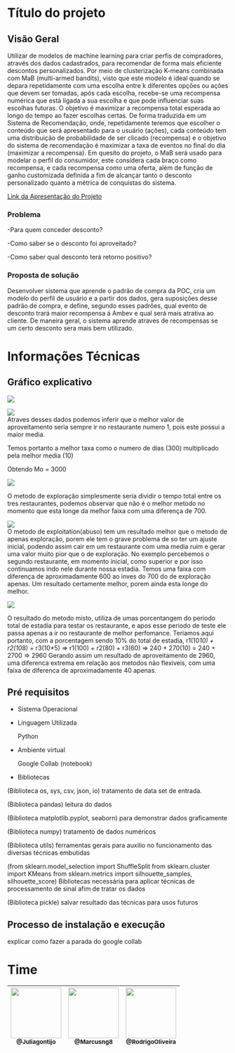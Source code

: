 # Título do projeto  
## Visão Geral  
Utilizar de modelos de machine learning para criar perfis de compradores, através dos dados cadastrados, para recomendar de forma mais eficiente descontos personalizados. Por meio de clusterização K-means combinada com MaB (multi-armed bandits), visto que este modelo é ideal quando se depara repetidamente com uma escolha entre k diferentes opções ou ações que devem ser tomadas, após cada escolha, recebe-se uma recompensa numérica que está ligada a sua escolha e que pode influenciar suas escolhas futuras. O objetivo é maximizar a recompensa total esperada ao longo do tempo ao fazer escolhas certas. De forma traduzida em um Sistema de Recomendação, onde, repetidamente teremos que escolher o conteúdo que será apresentado para o usuário (ações), cada conteúdo tem uma distribuição de probabilidade de ser clicado (recompensa) e o objetivo do sistema de recomendação é maximizar a taxa de eventos no final do dia (maximizar a recompensa). Em quesito do projeto, o MaB será usado para modelar o perfil do consumidor, este considera cada braço como recompensa, e cada recompensa como uma oferta, além de função de ganho customizada definida a fim de alcançar tanto o desconto personalizado quanto a métrica de conquistas do sistema.

[Link da Apresentação do Projeto](http://caminho.para.o.ppt)

### Problema  
-Para quem conceder desconto?

-Como saber se o desconto foi aproveitado?

-Como saber qual desconto terá retorno positivo?

### Proposta de solução  
 Desenvolver sistema que aprende o padrão de compra da POC, cria um modelo do perfil de usuário e a partir dos dados, gera suposições desse padrão de compra, e define, segundo esses padrões, qual evento de desconto trará maior recompensa á Ambev e qual será mais atrativa ao cliente. 
 De maneira geral, o sistema aprende atraves de recompensas se um certo desconto sera mais bem utilizado.

# Informações Técnicas
## Gráfico explicativo  
![](readme/Gráfico_explicativo.png)  

![](readme/ExemploMab.png)  
Atraves desses dados podemos inferir que o melhor valor de aproveitamento seria sempre ir no restaurante numero 1, pois este possui a maior media.

Temos portanto a melhor taxa como o numero de dias (300) multiplicado pela melhor media (10)

Obtendo Mo = 3000


![](readme/explorationMab.png)

O metodo de exploração simplesmente seria dividir o tempo total entre os tres restaurantes, podemos observar que não é o melhor metodo no momento que esta longe da melhor faixa com uma diferença de 700.

![](readme/exploitationMab.png)  
O metodo de exploitation(abuso) tem um resultado melhor que o metodo de apenas exploração, porem ele tem o grave problema de so ter um ajuste inicial, podendo assim cair em um restaurante com uma media ruim e gerar uma valor muito pior que o de exploração. No exemplo percebemos o segundo restaurante, em momento inicial, como superior e por isso continuamos indo nele durante nossa estadia. Temos uma faixa com diferença de aproximadamente 600 ao inves do 700 do de exploração apenas. Um resultado certamente melhor, porem ainda esta longe do melhor.


![](readme/eGreedyMab.png)

O resultado do metodo misto, utiliza de umas porcentangem do periodo total de estadia para testar os restaurante, e apos esse periodo de teste ele passa apenas a ir no restaurante de melhor perfomance. Teriamos aqui portanto, com a porcentagem sendo 10% do total de estadia, r1(10*10) + r2(10*8) + r3(10*5) => r1(100) + r2(80) + r3(60) => 240 + 270(10) = 240 + 2700 => 2960
Gerando assim um resultado de aproveitamento de 2960, uma diferenca extrema em relação aos metodos não flexiveis, com uma faixa de diferenca de aproximadamente 40 apenas.


## Pré requisitos
- Sistema Operacional  
- Linguagem Utilizada

   Python

- Ambiente virtual

     Google Collab (notebook)
 
- Bibliotecas

(Biblioteca os, sys, csv, json, io)
    tratamento de data set de entrada.

(Biblioteca pandas) 
    leitura do dados

(Biblioteca matplotlib.pyplot, seaborn) 
    para demonstrar dados graficamente

(Biblioteca numpy) 
    tratamento de dados numéricos

(Biblioteca utils) 
    ferramentas gerais para auxilio no funcionamento das diversas técnicas embutidas
    
(from sklearn.model_selection import ShuffleSplit
from sklearn.cluster import KMeans
from sklearn.metrics import silhouette_samples, silhouette_score) Bibliotecas necessária para aplicar técnicas de processamento de sinal afim de tratar os dados

(Biblioteca pickle) salvar resultado das técnicas para usos futuros

## Processo de instalação e execução

explicar como fazer a parada do google collab




# Time

| [<img src="https://avatars.githubusercontent.com/u/64470455?v=4" width="115"><br><sub>@Juliagontijo</sub>](https://github.com/juliagontijo) | [<img src="https://avatars.githubusercontent.com/u/64470453?s=400&u=42a02085b0005b35310cdc7f03ed93bb29295f3f&v=4" width="115"><br><sub>@Marcusng8</sub>](https://github.com/marcusng8) | [<img src="https://avatars.githubusercontent.com/u/64488614?v=4" width="115"><br><sub>@RodrigoOliveira</sub>](https://github.com/rodrigogitrep) | 
| :---: | :---: | :---: |
